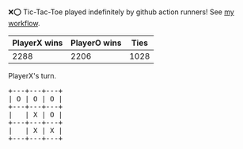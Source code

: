 :x::o: Tic-Tac-Toe played indefinitely by github action runners! See [my workflow](.github/workflows/play.yaml).

|PlayerX wins|PlayerO wins|Ties|
|-|-|-|
|2288|2206|1028|

PlayerX's turn.

<pre>
+---+---+---+
| O | O | O |
+---+---+---+
|   | X | O |
+---+---+---+
|   | X | X |
+---+---+---+
</pre>